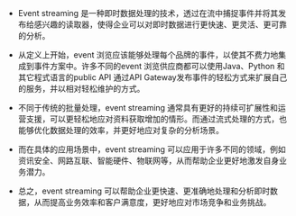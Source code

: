 

- Event streaming 是一种即时数据处理的技术，透过在流中捕捉事件并将其发布给感兴趣的读取器，使得企业可以对即时数据进行更快速、更灵活、更可靠的分析。

- 从定义上开始，event 浏览应该能够处理每个品牌的事件，以使其不费力地集成到事件方案中。许多不同的event 浏览供应商都可以使用Java、Python 和其它程式语言的public API 通过API Gateway发布事件的轻松方式来扩展自己的服务，并以相对轻松维护的方式。

- 不同于传统的批量处理，event streaming 通常具有更好的持续可扩展性和运营支援，可以更轻松地应对资料获取增加的情形。而通过流式处理的方式，也能够优化数据处理的效率，并更好地应对复杂的分析场景。

- 而在具体的应用场景中，event streaming 可以应用于许多不同的领域，例如资讯安全、网路互联、智能硬件、物联网等，从而帮助企业更好地激发自身业务潜力。

- 总之，event streaming 可以帮助企业更快速、更准确地处理和分析即时数据，从而提高业务效率和客户满意度，更好地应对市场竞争和业务挑战。